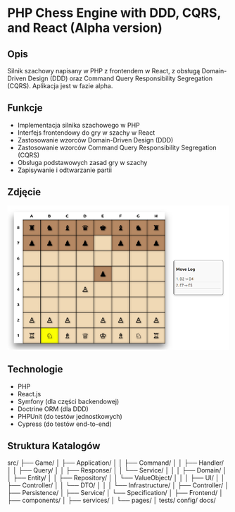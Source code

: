 # PHP Chess Engine with DDD, CQRS, and React (Alpha version)

## Opis
Silnik szachowy napisany w PHP z frontendem w React, z obsługą Domain-Driven Design (DDD) oraz Command Query Responsibility Segregation (CQRS). Aplikacja jest w fazie alpha.

## Funkcje
- Implementacja silnika szachowego w PHP
- Interfejs frontendowy do gry w szachy w React
- Zastosowanie wzorców Domain-Driven Design (DDD)
- Zastosowanie wzorców Command Query Responsibility Segregation (CQRS)
- Obsługa podstawowych zasad gry w szachy
- Zapisywanie i odtwarzanie partii

## Zdjęcie

![Screenshot](screen.png)

## Technologie
- PHP
- React.js
- Symfony (dla części backendowej)
- Doctrine ORM (dla DDD)
- PHPUnit (do testów jednostkowych)
- Cypress (do testów end-to-end)

## Struktura Katalogów

src/
├── Game/
│   ├── Application/
│   │   ├── Command/
│   │   ├── Handler/
│   │   ├── Query/
│   │   ├── Response/
│   │   └── Service/
│   │
│   ├── Domain/
│   │   ├── Entity/
│   │   ├── Repository/
│   │   └── ValueObject/
│   │
│   ├── UI/
│   │   ├── Controller/
│   │   └── DTO/
│   │
│   └── Infrastructure/
│       ├── Controller/
│       ├── Persistence/
│       ├── Service/
│       └── Specification/
│
├── Frontend/
│   ├── components/
│   ├── services/
│   └── pages/
│
tests/
config/
docs/
